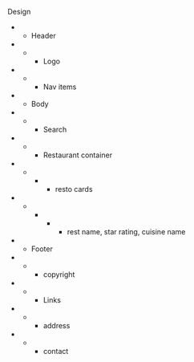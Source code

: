 Design

- - Header
- - - Logo
- - - Nav items
- - Body
- - - Search
- - - Restaurant container
- - - - resto cards
- - - - - rest name, star rating, cuisine name
- - Footer
- - - copyright
- - - Links
- - - address
- - - contact
